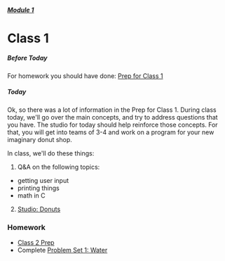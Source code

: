 ##### [Module 1](../..) 

# Class 1

##### Before Today
For homework you should have done: [Prep for Class 1](../class1-prep)

##### Today
Ok, so there was a lot of information in the Prep for Class 1. During class today, we'll go over the main concepts, and try to address questions that you have. The studio for today should help reinforce those concepts. For that, you will get into teams of 3-4 and work on a program for your new imaginary donut shop. 

In class, we'll do these things:

1. Q&A on the following topics:
  * getting user input
  * printing things
  * math in C
2. [Studio: Donuts](../studios/donuts)

### Homework

* [Class 2 Prep](../class2-prep)
* Complete <a href="http://cdn.cs50.net/2015/fall/psets/1/pset1/pset1.html#smart_water" target="_blank">Problem Set 1: Water</a>
